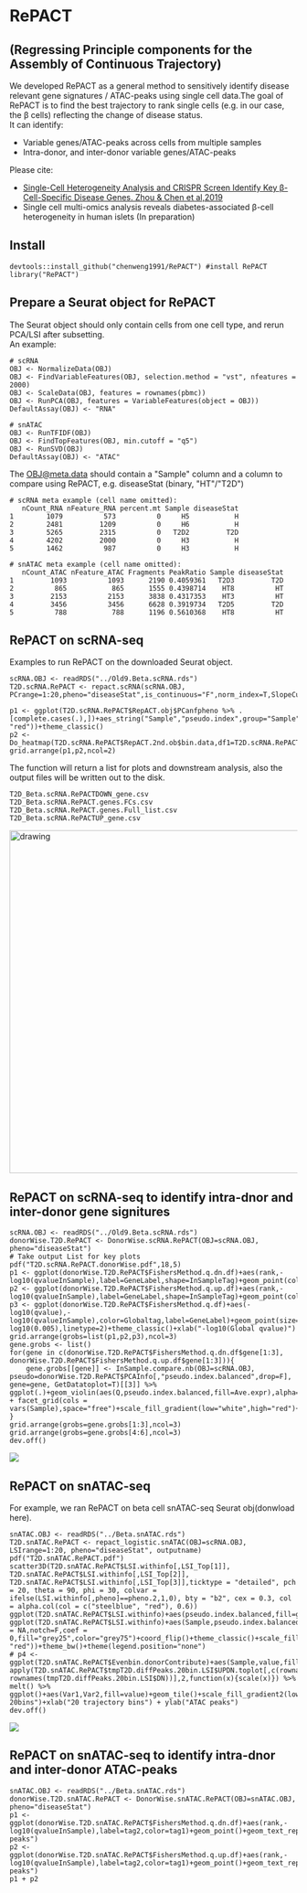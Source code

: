 # RePACT 
## (Regressing Principle components for the Assembly of Continuous Trajectory)
We developed RePACT as a general method to sensitively identify disease relevant gene signatures / ATAC-peaks using single cell data.The goal of RePACT is to find the best trajectory to rank single cells (e.g. in our case, the β cells) reflecting the change of disease status. <br /> 
It can identify:<br /> 
- Variable genes/ATAC-peaks across cells from multiple samples
- Intra-donor, and inter-donor variable genes/ATAC-peaks 

Please cite: <br /> 
- [Single-Cell Heterogeneity Analysis and CRISPR Screen Identify Key β-Cell-Specific Disease Genes. Zhou & Chen et al,2019](https://doi.org/10.1016/j.celrep.2019.02.043) 
- Single cell multi-omics analysis reveals diabetes-associated β-cell heterogeneity in human islets (In preparation)

## Install
```
devtools::install_github("chenweng1991/RePACT") #install RePACT
library("RePACT")
```

## Prepare a Seurat object for RePACT
The Seurat object should only contain cells from one cell type, and rerun PCA/LSI after subsetting.<br /> 
An example:
```
# scRNA
OBJ <- NormalizeData(OBJ)
OBJ <- FindVariableFeatures(OBJ, selection.method = "vst", nfeatures = 2000)
OBJ <- ScaleData(OBJ, features = rownames(pbmc))
OBJ <- RunPCA(OBJ, features = VariableFeatures(object = OBJ))
DefaultAssay(OBJ) <- "RNA"

# snATAC
OBJ <- RunTFIDF(OBJ)
OBJ <- FindTopFeatures(OBJ, min.cutoff = "q5")
OBJ <- RunSVD(OBJ)
DefaultAssay(OBJ) <- "ATAC"
```
The OBJ@meta.data should contain a "Sample" column and a column to compare using RePACT, e.g. diseaseStat (binary, "HT"/"T2D")
```
# scRNA meta example (cell name omitted):
   nCount_RNA nFeature_RNA percent.mt Sample diseaseStat
1        1079          573          0     H5           H
2        2481         1209          0     H6           H
3        5265         2315          0   T2D2         T2D
4        4202         2000          0     H3           H
5        1462          987          0     H3           H

# snATAC meta example (cell name omitted):
   nCount_ATAC nFeature_ATAC Fragments PeakRatio Sample diseaseStat
1         1093          1093      2190 0.4059361   T2D3         T2D
2          865           865      1555 0.4398714    HT8          HT
3         2153          2153      3838 0.4317353    HT3          HT
4         3456          3456      6628 0.3919734   T2D5         T2D
5          788           788      1196 0.5610368    HT8          HT
```

## RePACT on scRNA-seq
Examples to run RePACT on the downloaded Seurat object.
```
scRNA.OBJ <- readRDS("../Old9.Beta.scRNA.rds")
T2D.scRNA.RePACT <- repact.scRNA(scRNA.OBJ, PCrange=1:20,pheno="diseaseStat",is_continuous="F",norm_index=T,SlopeCut=0.05,output_name2="T2D_Beta.scRNA.RePACT")

p1 <- ggplot(T2D.scRNA.RePACT$RepACT.obj$PCanfpheno %>% .[complete.cases(.),])+aes_string("Sample","pseudo.index",group="Sample",fill=pheno)+geom_violin()+coord_flip()+scale_fill_manual(values=c("blue", "red"))+theme_classic()
p2 <- Do_heatmap(T2D.scRNA.RePACT$RepACT.2nd.ob$bin.data,df1=T2D.scRNA.RePACT$RepACT.2nd.ob$BINlinear.result.summarized$UP,df2=T2D.scRNA.RePACT$RepACT.2nd.ob$BINlinear.result.summarized$DOWN,rankname="rank",top_gene_num=20)
grid.arrange(p1,p2,ncol=2)
```

The function will return a list for plots and downstream analysis, also the output files will be written out to the disk.
```
T2D_Beta.scRNA.RePACTDOWN_gene.csv
T2D_Beta.scRNA.RePACT.genes.FCs.csv
T2D_Beta.scRNA.RePACT.genes.Full_list.csv
T2D_Beta.scRNA.RePACTUP_gene.csv
```
<img src="https://raw.githubusercontent.com/chenweng1991/RePACT/RePACT.organized/image/RePACT.violinheat.png" alt="drawing" width="600"/>

## RePACT on scRNA-seq to identify intra-dnor and inter-donor gene signitures 
```
scRNA.OBJ <- readRDS("../Old9.Beta.scRNA.rds")
donorWise.T2D.RePACT <- DonorWise.scRNA.RePACT(OBJ=scRNA.OBJ, pheno="diseaseStat")
# Take output List for key plots
pdf("T2D.scRNA.RePACT.donorWise.pdf",18,5)
p1 <- ggplot(donorWise.T2D.RePACT$FishersMethod.q.dn.df)+aes(rank,-log10(qvalueInSample),label=GeneLabel,shape=InSampleTag)+geom_point(color="red")+geom_text_repel(color="red")+geom_hline(yintercept=2,linetype=2)+theme_classic()+scale_shape_manual(values=c(20,2))+ggtitle("DN")
p2 <- ggplot(donorWise.T2D.RePACT$FishersMethod.q.up.df)+aes(rank,-log10(qvalueInSample),label=GeneLabel,shape=InSampleTag)+geom_point(color="darkgreen")+geom_text_repel(color="darkgreen")+geom_hline(yintercept=2,linetype=2)+theme_classic()+scale_shape_manual(values=c(20,2))+ggtitle("UP")
p3 <- ggplot(donorWise.T2D.RePACT$FishersMethod.q.df)+aes(-log10(qvalue),-log10(qvalueInSample),color=Globaltag,label=GeneLabel)+geom_point(size=0.5)+geom_text_repel(aes(color=Globaltag))+scale_color_manual(values=c("red","darkgreen"))+geom_hline(yintercept=2,linetype=2)+geom_vline(xintercept=-log10(0.005),linetype=2)+theme_classic()+xlab("-log10(Global qvalue)")
grid.arrange(grobs=list(p1,p2,p3),ncol=3)
gene.grobs <- list()
for(gene in c(donorWise.T2D.RePACT$FishersMethod.q.dn.df$gene[1:3], donorWise.T2D.RePACT$FishersMethod.q.up.df$gene[1:3])){
    gene.grobs[[gene]] <- InSample.compare.nb(OBJ=scRNA.OBJ, pseudo=donorWise.T2D.RePACT$PCAInfo[,"pseudo.index.balanced",drop=F], gene=gene, GetDatatoplot=T)[[3]] %>% ggplot(.)+geom_violin(aes(Q,pseudo.index.balanced,fill=Ave.expr),alpha=0.9) + facet_grid(cols = vars(Sample),space="free")+scale_fill_gradient(low="white",high="red")+theme_classic()+ggtitle(gene)
}
grid.arrange(grobs=gene.grobs[1:3],ncol=3)
grid.arrange(grobs=gene.grobs[4:6],ncol=3)
dev.off()
```
![](https://github.com/chenweng1991/RePACT/blob/master/image/scRNA.RePACT.donorWise.PNG)
## RePACT on snATAC-seq
For example, we ran RePACT on beta cell snATAC-seq Seurat obj(donwload here).
```
snATAC.OBJ <- readRDS("../Beta.snATAC.rds")
T2D.snATAC.RePACT <- repact_logistic.snATAC(OBJ=scRNA.OBJ, LSIrange=1:20, pheno="diseaseStat", outputname)
pdf("T2D.snATAC.RePACT.pdf")
scatter3D(T2D.snATAC.RePACT$LSI.withinfo[,LSI_Top[1]], T2D.snATAC.RePACT$LSI.withinfo[,LSI_Top[2]], T2D.snATAC.RePACT$LSI.withinfo[,LSI_Top[3]],ticktype = "detailed", pch = 20, theta = 90, phi = 30, colvar = ifelse(LSI.withinfo[,pheno]==pheno.2,1,0), bty = "b2", cex = 0.3, col = alpha.col(col = c("steelblue", "red"), 0.6))
ggplot(T2D.snATAC.RePACT$LSI.withinfo)+aes(pseudo.index.balanced,fill=get(pheno))+geom_density()+scale_fill_manual(values=c("steelblue","red"))+theme_classic()+theme(legend.position="none")
ggplot(T2D.snATAC.RePACT$LSI.withinfo)+aes(Sample,pseudo.index.balanced,fill=get(pheno))+geom_violin()+geom_boxplot(width=0.2,outlier.shape = NA,notch=F,coef = 0,fill="grey25",color="grey75")+coord_flip()+theme_classic()+scale_fill_manual(values=c("steelblue", "red"))+theme_bw()+theme(legend.position="none")
# p4 <- ggplot(T2D.snATAC.RePACT$Evenbin.donorContribute)+aes(Sample,value,fill=disease)+geom_bar(stat="identity",color="black")+facet_grid(~evenfragbin)+theme(axis.text=element_blank(),axis.ticks=element_blank())+scale_fill_manual(values=c("steelblue","red"))+theme_bw()
apply(T2D.snATAC.RePACT$tmpT2D.diffPeaks.20bin.LSI$UPDN.toplot[,c(rownames(T2D.snATAC.RePACT$tmpT2D.diffPeaks.20bin.LSI$UP), rownames(tmpT2D.diffPeaks.20bin.LSI$DN))],2,function(x){scale(x)}) %>% melt() %>% ggplot()+aes(Var1,Var2,fill=value)+geom_tile()+scale_fill_gradient2(low="steelblue",mid="white",high="red")+theme_classic()+theme(axis.text=element_blank())+ggtitle("LSI-20bins")+xlab("20 trajectory bins") + ylab("ATAC peaks")
dev.off()
```

![](https://github.com/chenweng1991/RePACT/blob/master/image/T2D.snATAC.RePACT.PNG)

## RePACT on snATAC-seq to identify intra-dnor and inter-donor ATAC-peaks
```
snATAC.OBJ <- readRDS("../Beta.snATAC.rds")
donorWise.T2D.snATAC.RePACT <- DonorWise.snATAC.RePACT(OBJ=snATAC.OBJ, pheno="diseaseStat")
p1 <- ggplot(donorWise.T2D.snATAC.RePACT$FishersMethod.q.dn.df)+aes(rank,-log10(qvalueInSample),label=tag2,color=tag1)+geom_point()+geom_text_repel()+geom_hline(yintercept=2)+theme_classic()+ggtitle("DN peaks")
p2 <- ggplot(donorWise.T2D.snATAC.RePACT$FishersMethod.q.up.df)+aes(rank,-log10(qvalueInSample),label=tag2,color=tag1)+geom_point()+geom_text_repel()+geom_hline(yintercept=2)+theme_classic()+ggtitle("UP peaks")
p1 + p2

```
